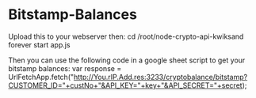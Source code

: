 # Bitstamp-Balances

Upload this to your webserver then:
  cd /root/node-crypto-api-kwiksand
  forever start app.js

Then you can use the following code in a google sheet script to get your bitstamp balances:
var response = UrlFetchApp.fetch("http://You.rIP.Add.res:3233/cryptobalance/bitstamp?CUSTOMER_ID="+custNo+"&API_KEY="+key+"&API_SECRET="+secret);

